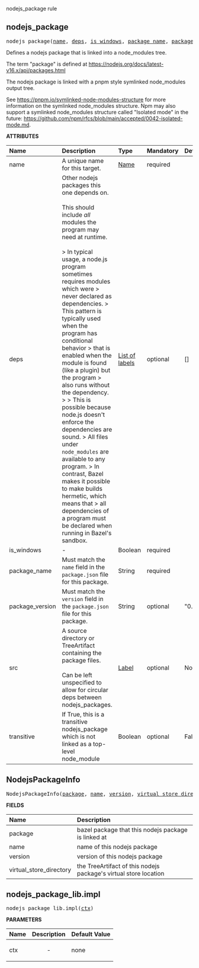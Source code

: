 <!-- Generated with Stardoc: http://skydoc.bazel.build -->

nodejs_package rule

<a id="#nodejs_package"></a>

## nodejs_package

<pre>
nodejs_package(<a href="#nodejs_package-name">name</a>, <a href="#nodejs_package-deps">deps</a>, <a href="#nodejs_package-is_windows">is_windows</a>, <a href="#nodejs_package-package_name">package_name</a>, <a href="#nodejs_package-package_version">package_version</a>, <a href="#nodejs_package-src">src</a>, <a href="#nodejs_package-transitive">transitive</a>)
</pre>

Defines a nodejs package that is linked into a node_modules tree.

The term "package" is defined at
<https://nodejs.org/docs/latest-v16.x/api/packages.html>

The nodejs package is linked with a pnpm style symlinked node_modules output tree.

See https://pnpm.io/symlinked-node-modules-structure for more information on
the symlinked node_modules structure.
Npm may also support a symlinked node_modules structure called
"Isolated mode" in the future:
https://github.com/npm/rfcs/blob/main/accepted/0042-isolated-mode.md.


**ATTRIBUTES**


| Name  | Description | Type | Mandatory | Default |
| :------------- | :------------- | :------------- | :------------- | :------------- |
| <a id="nodejs_package-name"></a>name |  A unique name for this target.   | <a href="https://bazel.build/docs/build-ref.html#name">Name</a> | required |  |
| <a id="nodejs_package-deps"></a>deps |  Other nodejs packages this one depends on.<br><br>        This should include *all* modules the program may need at runtime.<br><br>        &gt; In typical usage, a node.js program sometimes requires modules which were         &gt; never declared as dependencies.         &gt; This pattern is typically used when the program has conditional behavior         &gt; that is enabled when the module is found (like a plugin) but the program         &gt; also runs without the dependency.         &gt;          &gt; This is possible because node.js doesn't enforce the dependencies are sound.         &gt; All files under <code>node_modules</code> are available to any program.         &gt; In contrast, Bazel makes it possible to make builds hermetic, which means that         &gt; all dependencies of a program must be declared when running in Bazel's sandbox.   | <a href="https://bazel.build/docs/build-ref.html#labels">List of labels</a> | optional | [] |
| <a id="nodejs_package-is_windows"></a>is_windows |  -   | Boolean | required |  |
| <a id="nodejs_package-package_name"></a>package_name |  Must match the <code>name</code> field in the <code>package.json</code> file for this package.   | String | required |  |
| <a id="nodejs_package-package_version"></a>package_version |  Must match the <code>version</code> field in the <code>package.json</code> file for this package.   | String | optional | "0.0.0" |
| <a id="nodejs_package-src"></a>src |  A source directory or TreeArtifact containing the package files.<br><br>Can be left unspecified to allow for circular deps between nodejs_packages.   | <a href="https://bazel.build/docs/build-ref.html#labels">Label</a> | optional | None |
| <a id="nodejs_package-transitive"></a>transitive |  If True, this is a transitive nodejs_package which is not linked as a top-level node_module   | Boolean | optional | False |


<a id="#NodejsPackageInfo"></a>

## NodejsPackageInfo

<pre>
NodejsPackageInfo(<a href="#NodejsPackageInfo-package">package</a>, <a href="#NodejsPackageInfo-name">name</a>, <a href="#NodejsPackageInfo-version">version</a>, <a href="#NodejsPackageInfo-virtual_store_directory">virtual_store_directory</a>)
</pre>



**FIELDS**


| Name  | Description |
| :------------- | :------------- |
| <a id="NodejsPackageInfo-package"></a>package |  bazel package that this nodejs package is linked at    |
| <a id="NodejsPackageInfo-name"></a>name |  name of this nodejs package    |
| <a id="NodejsPackageInfo-version"></a>version |  version of this nodejs package    |
| <a id="NodejsPackageInfo-virtual_store_directory"></a>virtual_store_directory |  the TreeArtifact of this nodejs package's virtual store location    |


<a id="#nodejs_package_lib.impl"></a>

## nodejs_package_lib.impl

<pre>
nodejs_package_lib.impl(<a href="#nodejs_package_lib.impl-ctx">ctx</a>)
</pre>



**PARAMETERS**


| Name  | Description | Default Value |
| :------------- | :------------- | :------------- |
| <a id="nodejs_package_lib.impl-ctx"></a>ctx |  <p align="center"> - </p>   |  none |


